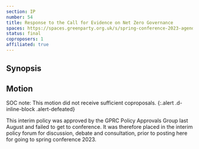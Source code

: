 ```yaml
---
section: IP
number: 54
title: Response to the Call for Evidence on Net Zero Governance
spaces: https://spaces.greenparty.org.uk/s/spring-conference-2023-agenda-forum/?contentId=119392
status: final
coproposers: 1
affiliated: true
---
```

## Synopsis

## Motion
SOC note: This motion did not receive sufficient coproposals.
{:.alert .d-inline-block .alert-defeated}

This interim policy was approved by the GPRC Policy Approvals Group last August and failed to get to conference. It was therefore placed in the interim policy forum for discussion, debate and consultation, prior to posting here for going to spring conference 2023.
